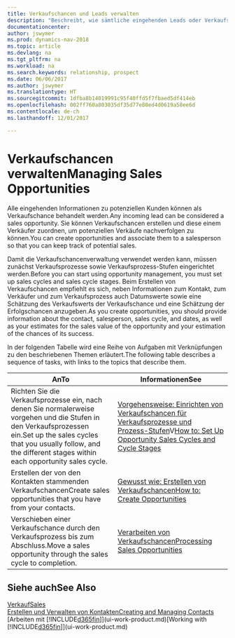 ```yaml
---
title: Verkaufschancen und Leads verwalten
description: "Beschreibt, wie sämtliche eingehenden Leads oder Verkaufschancen in Dynamics NAV verwaltet werden und verknüpft die Verkaufschance mit einem Vertriebsmitarbeiter, um die potenziellen Verkäufe nachverfolgen zu können."
documentationcenter: 
author: jswymer
ms.prod: dynamics-nav-2018
ms.topic: article
ms.devlang: na
ms.tgt_pltfrm: na
ms.workload: na
ms.search.keywords: relationship, prospect
ms.date: 06/06/2017
ms.author: jswymer
ms.translationtype: HT
ms.sourcegitcommit: 1dfba8b14019991c95f40ffd5f7fbaed5df414eb
ms.openlocfilehash: 002ff760a803035df35d77e80ed4d0619a58ee6d
ms.contentlocale: de-ch
ms.lasthandoff: 12/01/2017

---
```

# <a name="managing-sales-opportunities"></a><span data-ttu-id="68231-103">Verkaufschancen verwalten</span><span class="sxs-lookup"><span data-stu-id="68231-103">Managing Sales Opportunities</span></span>
<span data-ttu-id="68231-104">Alle eingehenden Informationen zu potenziellen Kunden können als Verkaufschance behandelt werden.</span><span class="sxs-lookup"><span data-stu-id="68231-104">Any incoming lead can be considered a sales opportunity.</span></span> <span data-ttu-id="68231-105">Sie können Verkaufschancen erstellen und diese einem Verkäufer zuordnen, um potenziellen Verkäufe nachverfolgen zu können.</span><span class="sxs-lookup"><span data-stu-id="68231-105">You can create opportunities and associate them to a salesperson so that you can keep track of potential sales.</span></span>

<span data-ttu-id="68231-106">Damit die Verkaufschancenverwaltung verwendet werden kann, müssen zunächst Verkaufsprozesse sowie Verkaufsprozess-Stufen eingerichtet werden.</span><span class="sxs-lookup"><span data-stu-id="68231-106">Before you can start using opportunity management, you must set up sales cycles and sales cycle stages.</span></span> <span data-ttu-id="68231-107">Beim Erstellen von Verkaufschancen empfiehlt es sich, neben Informationen zum Kontakt, zum Verkäufer und zum Verkaufsprozess auch Datumswerte sowie eine Schätzung des Verkaufswerts der Verkaufschance und eine Schätzung der Erfolgschancen anzugeben.</span><span class="sxs-lookup"><span data-stu-id="68231-107">As you create opportunities, you should provide information about the contact, salesperson, sales cycle, and dates, as well as your estimates for the sales value of the opportunity and your estimation of the chances of its success.</span></span>

<span data-ttu-id="68231-108">In der folgenden Tabelle wird eine Reihe von Aufgaben mit Verknüpfungen zu den beschriebenen Themen erläutert.</span><span class="sxs-lookup"><span data-stu-id="68231-108">The following table describes a sequence of tasks, with links to the topics that describe them.</span></span> 

| <span data-ttu-id="68231-109">An</span><span class="sxs-lookup"><span data-stu-id="68231-109">To</span></span> | <span data-ttu-id="68231-110">Informationen</span><span class="sxs-lookup"><span data-stu-id="68231-110">See</span></span> |
| --- | --- |
| <span data-ttu-id="68231-111">Richten Sie die Verkaufsprozesse ein, nach denen Sie normalerweise vorgehen und die Stufen in den Verkaufsprozessen ein.</span><span class="sxs-lookup"><span data-stu-id="68231-111">Set up the sales cycles that you usually follow, and the different stages within each opportunity sales cycle.</span></span> |<span data-ttu-id="68231-112">[Vorgehensweise: Einrichten von Verkaufschancen für Verkaufsprozesse und Prozess-Stufen](marketing-how-setup-opportunity-sales-cycles-stages.md)V</span><span class="sxs-lookup"><span data-stu-id="68231-112">[How to: Set Up Opportunity Sales Cycles and Cycle Stages](marketing-how-setup-opportunity-sales-cycles-stages.md)</span></span> |
| <span data-ttu-id="68231-113">Erstellen der von den Kontakten stammenden Verkaufschancen</span><span class="sxs-lookup"><span data-stu-id="68231-113">Create sales opportunities that you have from your contacts.</span></span> |[<span data-ttu-id="68231-114">Gewusst wie: Erstellen von Verkaufschancen</span><span class="sxs-lookup"><span data-stu-id="68231-114">How to: Create Opportunities</span></span>](marketing-how-create-opportunities.md) |
| <span data-ttu-id="68231-115">Verschieben einer Verkaufschance durch den Verkaufsprozess bis zum Abschluss.</span><span class="sxs-lookup"><span data-stu-id="68231-115">Move a sales opportunity through the sales cycle to completion.</span></span> |[<span data-ttu-id="68231-116">Verarbeiten von Verkaufschancen</span><span class="sxs-lookup"><span data-stu-id="68231-116">Processing Sales Opportunities</span></span>](marketing-processing-sales-opportunities.md) |

## <a name="see-also"></a><span data-ttu-id="68231-117">Siehe auch</span><span class="sxs-lookup"><span data-stu-id="68231-117">See Also</span></span>
[<span data-ttu-id="68231-118">Verkauf</span><span class="sxs-lookup"><span data-stu-id="68231-118">Sales</span></span>](sales-manage-sales.md)  
[<span data-ttu-id="68231-119">Erstellen und Verwalten von Kontakten</span><span class="sxs-lookup"><span data-stu-id="68231-119">Creating and Managing Contacts</span></span>](marketing-contacts.md)  
<span data-ttu-id="68231-120">[Arbeiten mit [!INCLUDE[d365fin](includes/d365fin_md.md)]](ui-work-product.md)</span><span class="sxs-lookup"><span data-stu-id="68231-120">[Working with [!INCLUDE[d365fin](includes/d365fin_md.md)]](ui-work-product.md)</span></span>

